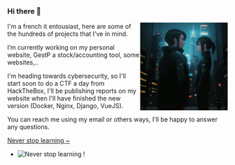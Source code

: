### Hi there 👋


<img src="https://github.com/4skl/4skl/blob/99f5342a4a1aac3936baf1f7d5db3c9daf6c119f/GEN.22.BAT.0.P.An%20android%20looking%20a.png" alt="Never stop learning !" width="200" height="200" align="right" />
<p align="left">
I'm a french it entousiast, here are some of the hundreds of projects that I've in mind.  

I’m currently working on my personal website, GestP a stock/accounting tool, some websites,..  

I'm heading towards cybersecurity, so I'll start soon to do a CTF a day from HackTheBox, I'll be publishing reports on my website when I'll have finished the new version (Docker, Nginx, Django, VueJS).  

You can reach me using my email or others ways, I'll be happy to answer any questions.
</p>

<a href="https://dontasktoask.com/" target="_blank" align="left" >Never stop learning \~</a>  

- <img src="https://4skl.com/static/favicon.3320e679a3ed.svg" alt="Never stop learning !" width="30" height="30" />
